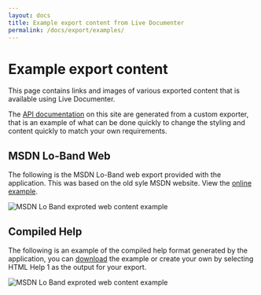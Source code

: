 ```yaml
---
layout: docs
title: Example export content from Live Documenter
permalink: /docs/export/examples/
---
```

# Example export content

This page contains links and images of various exported content that is available
using Live Documenter.

The [API documentation](/docs/api/4294967371.htm) on this site are generated from a 
custom exporter, that is an example of what can be done quickly to change the styling
and content quickly to match your own requirements.

## MSDN Lo-Band Web

The following is the MSDN Lo-Band web export provided with the application. This was based
on the old syle MSDN website. View the <a href="/example/" target="_blank">online example</a>.

<div class="row justify-content-center p-3">
    <img class="fluid-img image_border" src="/assets/images/documentation/msdn_loband_example.png" alt="MSDN Lo Band exproted web content example" />
</div>

## Compiled Help

The following is an example of the compiled help format generated by the application, you
can [download](/assets/documentation.chm) the example or create your own by selecting HTML Help
1 as the output for your export.

<div class="row justify-content-center p-3">
    <img class="fluid-img image_border" src="/assets/images/documentation/msdn_loband_compiledhelp.png" alt="MSDN Lo Band exproted web content example" />
</div>